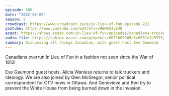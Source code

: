 ```yaml
---
episode: 596
date: "2022-02-09"
season: 3
crowdcast: https://www.crowdcast.io/e/in-lieu-of-fun-episode-222
youtube: https://www.youtube.com/watch?v=J0BHKhIvE4Q
acast: https://shows.acast.com/in-lieu-of-fun/episodes/canadians-truckers-take-over-the-show
audio-file: https://sphinx.acast.com/p/open/s/6071b87945e5c6581e2e5575/e/62053e1f415afc00165f14aa/media.mp3
summary: Discussing all things Canadian, with guest host Eve Gaumond
---
```

Canadians overrun In Lieu of Fun in a fashion not seen since the War of 1812!

Eve Gaumond guest hosts. Alicia Wanless returns to talk truckers and ideology.  We are also joined by Glen McGregor, senior political correspondent for CTV news in Ottawa. And Genevieve and Ben try to prevent the White House from being burned down in the invasion.
